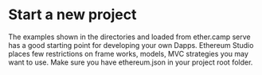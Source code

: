 # Start a new project
The examples shown in the directories and loaded from ether.camp serve has a good starting point for developing your own Dapps. Ethereum Studio places few restrictions on frame works, models, MVC strategies you may want to use. Make sure you have ethereum.json in your project root folder.

